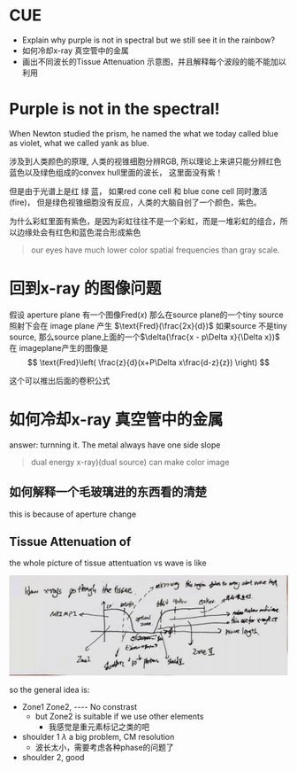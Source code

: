 # CUE
- Explain why purple is not in spectral but we still see it in the rainbow?
- 如何冷却x-ray 真空管中的金属
- 画出不同波长的Tissue Attenuation 示意图，并且解释每个波段的能不能加以利用
# Purple is not in the spectral!

When Newton studied the prism, he named the what we today called blue as violet, what we called yank as blue.

涉及到人类颜色的原理, 人类的视锥细胞分辨RGB, 所以理论上来讲只能分辨红色蓝色以及绿色组成的convex hull里面的波长， 这里面没有紫！

但是由于光谱上是红 绿 蓝， 如果red cone cell 和 blue cone cell 同时激活(fire)， 但是绿色视锥细胞没有反应，人类的大脑自创了一个颜色，紫色。

为什么彩虹里面有紫色，是因为彩虹往往不是一个彩虹，而是一堆彩虹的组合，所以边缘处会有红色和蓝色混合形成紫色

> our eyes have much lower color spatial frequencies than gray scale.

# 回到x-ray 的图像问题

假设 aperture plane 有一个图像$\text{Fred}(x)$ 那么在source plane的一个tiny source 照射下会在 image plane 产生 $\text{Fred}(\frac{2x}{d})$ 如果source 不是tiny source, 那么source plane上面的一个$\delta(\frac{x - p\Delta x}{\Delta x})$ 在 imageplane产生的图像是
$$
\text{Fred}\left( \frac{z}{d}(x+P\Delta x\frac{d-z}{z}) \right)
$$

这个可以推出后面的卷积公式

# 如何冷却x-ray 真空管中的金属
answer: turnning it. The metal always have one side slope

> dual energy x-ray)(dual source) can make color image

## 如何解释一个毛玻璃进的东西看的清楚

this is because of aperture change

## Tissue Attenuation of 

the whole picture of tissue attentuation vs wave is like 

![](pics/2019-10-25-14-47-50.png)

so the general idea is:

- Zone1 Zone2, ---- No constrast
  - but Zone2 is suitable if we use other elements
    - 我感觉是重元素标记之类的吧
- shoulder 1 $\lambda$ a big problem, CM resolution
  - 波长太小，需要考虑各种phase的问题了
- shoulder 2, good